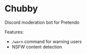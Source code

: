 # Chubby
Discord moderation bot for Pretendo

Features:

- `/warn` command for warning users
- NSFW content detection
